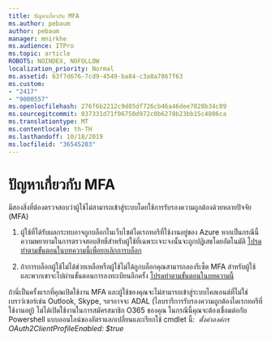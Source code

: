 ```yaml
---
title: ปัญหาเกี่ยวกับ MFA
ms.author: pebaum
author: pebaum
manager: mnirkhe
ms.audience: ITPro
ms.topic: article
ROBOTS: NOINDEX, NOFOLLOW
localization_priority: Normal
ms.assetid: 63f7d676-7cd9-4549-ba84-c3a8a7867f63
ms.custom:
- "2417"
- "9000557"
ms.openlocfilehash: 276f6b2212c9d85df726cb46a46dee7828b34c89
ms.sourcegitcommit: 037331d71f06750d972c0b6278b23bb15c4806ca
ms.translationtype: MT
ms.contentlocale: th-TH
ms.lasthandoff: 10/18/2019
ms.locfileid: "36545203"
---
```

# <a name="issues-with-mfa"></a>ปัญหาเกี่ยวกับ MFA
มีสองสิ่งที่ต้องตรวจสอบว่าผู้ใช้ไม่สามารถเข้าสู่ระบบโดยใช้การรับรองความถูกต้องด้วยหลายปัจจัย (MFA)

1. ผู้ใช้ที่ได้รับผลกระทบอาจถูกบล็อกในเว็บไซต์ไดเรกทอรีที่ใช้งานอยู่ของ Azure หากเป็นกรณีนี้ความพยายามในการตรวจสอบสิทธิ์สำหรับผู้ใช้ที่เฉพาะเจาะจงนั้นจะถูกปฏิเสธโดยอัตโนมัติ [โปรดทำตามขั้นตอนในบทความนี้เพื่อยกเลิกการบล็อก](https://docs.microsoft.com/azure/active-directory/authentication/howto-mfa-mfasettings#block-and-unblock-users)

2. ถ้าการบล็อกผู้ใช้ไม่ได้ช่วยเหลือหรือผู้ใช้ไม่ได้ถูกบล็อกคุณสามารถลองรีเซ็ต MFA สำหรับผู้ใช้และพวกเขาจะไปผ่านขั้นตอนการลงทะเบียนอีกครั้ง [โปรดทำตามขั้นตอนในบทความนี้](https://docs.microsoft.com/azure/active-directory/authentication/howto-mfa-userdevicesettings#require-users-to-provide-contact-methods-again)

ถ้านี่เป็นครั้งแรกที่คุณเปิดใช้งาน MFA และผู้ใช้ของคุณจะไม่สามารถเข้าสู่ระบบไคลเอนต์ที่ไม่ใช่เบราว์เซอร์เช่น Outlook, Skype, ฯลฯอาจจะ ADAL (ไลบรารีการรับรองความถูกต้องไดเรกทอรีที่ใช้งานอยู่) ไม่ได้เปิดใช้งานในการสมัครสมาชิก O365 ของคุณ ในกรณีนี้คุณจะต้องเชื่อมต่อกับ Powershell แบบออนไลน์ของอัตราแลกเปลี่ยนและเรียกใช้ cmdlet นี้:  *ตั้งค่าองค์กร OAuth2ClientProfileEnabled: $true*
